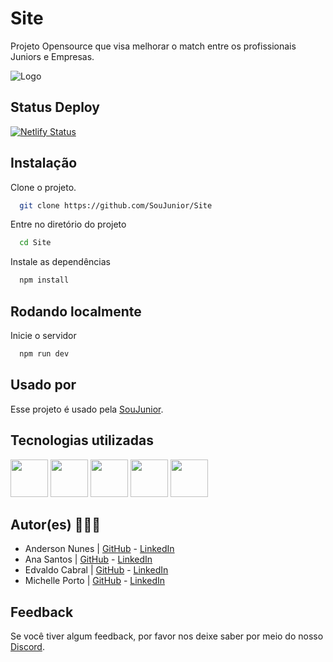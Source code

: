 # Site

Projeto Opensource que visa melhorar o match entre os profissionais Juniors e Empresas.

![Logo](./logo-soujunior.png)

## Status Deploy
[![Netlify Status](https://api.netlify.com/api/v1/badges/9ee40066-22ee-4b96-85a6-6025b2bb6533/deploy-status)](https://app.netlify.com/sites/soujunior/deploys)

## Instalação

Clone o projeto.

```bash
  git clone https://github.com/SouJunior/Site
```

Entre no diretório do projeto

```bash
  cd Site
```

Instale as dependências

```bash
  npm install
```

## Rodando localmente

Inicie o servidor

```bash
  npm run dev
```

## Usado por

Esse projeto é usado pela [SouJunior](https://github.com/SouJunior).

## Tecnologias utilizadas

<img src="https://cdn.jsdelivr.net/gh/devicons/devicon/icons/react/react-original-wordmark.svg" width="60" height="60" />  <img src="https://cdn.jsdelivr.net/gh/devicons/devicon/icons/nextjs/nextjs-original.svg" width="60" height="60"/>  <img src="https://cdn.jsdelivr.net/gh/devicons/devicon/icons/javascript/javascript-original.svg" width="60" height="60" /> <img src="https://cdn.jsdelivr.net/gh/devicons/devicon/icons/html5/html5-original.svg" width="60" height="60" />  <img src="https://cdn.jsdelivr.net/gh/devicons/devicon/icons/css3/css3-plain-wordmark.svg" width="60" height="60"/>

## Autor(es) 🙎🏻‍♂️

- Anderson Nunes | [GitHub](https://https://github.com/Dande94) - [LinkedIn](https://www.linkedin.com/in/anderson-nunes-000541225/)
- Ana Santos | [GitHub](https://github.com/SilviaLTeixeira) - [LinkedIn](https://www.linkedin.com/in/ana-saantos/)
- Edvaldo Cabral | [GitHub](https://github.com/edcabralc) - [LinkedIn](https://www.linkedin.com/in/edcabralc/)
- Michelle Porto | [GitHub](https://github.com/michelleporto/michelleporto) - [LinkedIn](https://www.linkedin.com/in/michelle-porto-ribeiro/)

## Feedback

Se você tiver algum feedback, por favor nos deixe saber por meio do nosso [Discord](https://discord.gg/naTaHgZZpz).
